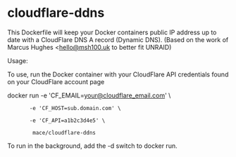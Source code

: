 # cloudflare-ddns
This Dockerfile will keep your Docker containers public IP address up to date with a CloudFlare DNS A record (Dynamic DNS).
(Based on the work of Marcus Hughes <hello@msh100.uk to better fit UNRAID)

Usage:

To use, run the Docker container with your CloudFlare API credentials found on your CloudFlare account page

docker run -e 'CF_EMAIL=your@cloudflare_email.com' \

           -e 'CF_HOST=sub.domain.com' \
           
           -e 'CF_API=a1b2c3d4e5' \
           
            mace/cloudflare-ddns
To run in the background, add the -d switch to docker run.
